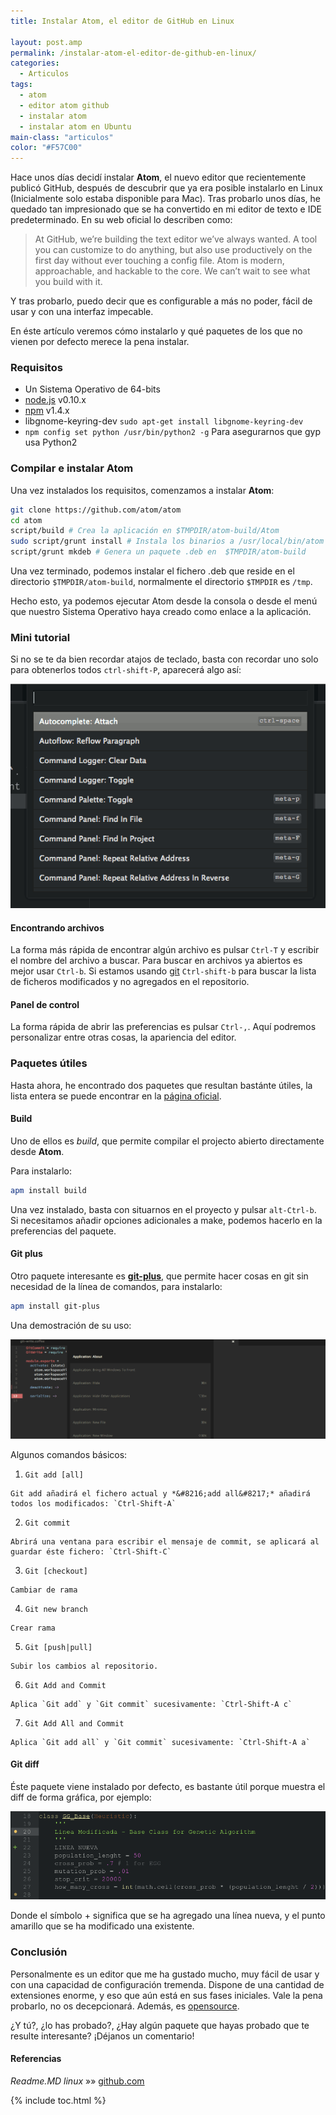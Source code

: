 ```yaml
---
title: Instalar Atom, el editor de GitHub en Linux

layout: post.amp
permalink: /instalar-atom-el-editor-de-github-en-linux/
categories:
  - Articulos
tags:
  - atom
  - editor atom github
  - instalar atom
  - instalar atom en Ubuntu
main-class: "articulos"
color: "#F57C00"
---
```

Hace unos días decidí instalar **Atom**, el nuevo editor que recientemente publicó GitHub, después de descubrir que ya era posible instalarlo en Linux (Inicialmente solo estaba disponible para Mac). Tras probarlo unos días, he quedado tan impresionado que se ha convertido en mi editor de texto e IDE predeterminado. En su web oficial lo describen como:

> At GitHub, we&#8217;re building the text editor we&#8217;ve always wanted. A tool you can customize to do anything, but also use productively on the first day without ever touching a config file. Atom is modern, approachable, and hackable to the core. We can&#8217;t wait to see what you build with it.

Y tras probarlo, puedo decir que es configurable a más no poder, fácil de usar y con una interfaz impecable.

En éste artículo veremos cómo instalarlo y qué paquetes de los que no vienen por defecto merece la pena instalar.

<!--ad-->

### Requisitos

  * Un Sistema Operativo de 64-bits
  * <a target="_blank" href="http://nodejs.org/download/">node.js</a> v0.10.x
  * <a target="_blank" href="http://www.npmjs.org/">npm</a> v1.4.x
  * libgnome-keyring-dev `sudo apt-get install libgnome-keyring-dev`
  * `npm config set python /usr/bin/python2 -g` Para asegurarnos que gyp usa Python2

### Compilar e instalar Atom

Una vez instalados los requisitos, comenzamos a instalar **Atom**:

```bash
git clone https://github.com/atom/atom
cd atom
script/build # Crea la aplicación en $TMPDIR/atom-build/Atom
sudo script/grunt install # Instala los binarios a /usr/local/bin/atom
script/grunt mkdeb # Genera un paquete .deb en  $TMPDIR/atom-build

```

Una vez terminado, podemos instalar el fichero .deb que reside en el directorio `$TMPDIR/atom-build`, normalmente el directorio `$TMPDIR` es `/tmp`.

Hecho esto, ya podemos ejecutar Atom desde la consola o desde el menú que nuestro Sistema Operativo haya creado como enlace a la aplicación.

### Mini tutorial

Si no se te da bien recordar atajos de teclado, basta con recordar uno solo para obtenerlos todos `ctrl-shift-P`, aparecerá algo así:

<img src="/assets/img/2014/05/cmd-alt-p-atom.png" alt="cmd-alt-p atom"   />

#### Encontrando archivos

La forma más rápida de encontrar algún archivo es pulsar `Ctrl-T` y escribir el nombre del archivo a buscar. Para buscar en archivos ya abiertos es mejor usar `Ctrl-b`. Si estamos usando [git][1] `Ctrl-shift-b` para buscar la lista de ficheros modificados y no agregados en el repositorio.

#### Panel de control

La forma rápida de abrir las preferencias es pulsar `Ctrl-,`. Aquí podremos personalizar entre otras cosas, la apariencia del editor.

### Paquetes útiles

Hasta ahora, he encontrado dos paquetes que resultan bastánte útiles, la lista entera se puede encontrar en la <a href="https://atom.io/packages" target="_blank">página oficial</a>.

#### Build

Uno de ellos es *build*, que permite compilar el projecto abierto directamente desde **Atom**.

Para instalarlo:

```bash
apm install build

```

Una vez instalado, basta con situarnos en el proyecto y pulsar `alt-Ctrl-b`. Si necesitamos añadir opciones adicionales a make, podemos hacerlo en la preferencias del paquete.

#### Git plus

Otro paquete interesante es **<a href="https://atom.io/packages/git-plus" title="Git Plus" target="_blank">git-plus</a>**, que permite hacer cosas en git sin necesidad de la línea de comandos, para instalarlo:

```bash
apm install git-plus

```

Una demostración de su uso:

<img src="/assets/img/2014/05/git-plus-atom.gif" alt="git-plus-atom"   />

Algunos comandos básicos:

  1. `Git add [all]`

    Git add añadirá el fichero actual y *&#8216;add all&#8217;* añadirá todos los modificados: `Ctrl-Shift-A`

  2. `Git commit`

    Abrirá una ventana para escribir el mensaje de commit, se aplicará al guardar éste fichero: `Ctrl-Shift-C`

  3. `Git [checkout]`

    Cambiar de rama

  4. `Git new branch`

    Crear rama

  5. `Git [push|pull]`

    Subir los cambios al repositorio.

  6. `Git Add and Commit`

    Aplica `Git add` y `Git commit` sucesivamente: `Ctrl-Shift-A c`

  7. `Git Add All and Commit`

    Aplica `Git add all` y `Git commit` sucesivamente: `Ctrl-Shift-A a`

#### Git diff

Éste paquete viene instalado por defecto, es bastante útil porque muestra el diff de forma gráfica, por ejemplo:

<img src="/assets/img/2014/05/git-diff-atom.png" alt="git diff atom"   />

Donde el símbolo + significa que se ha agregado una línea nueva, y el punto amarillo que se ha modificado una existente.

### Conclusión

Personalmente es un editor que me ha gustado mucho, muy fácil de usar y con una capacidad de configuración tremenda. Dispone de una cantidad de extensiones enorme, y eso que aún está en sus fases iniciales. Vale la pena probarlo, no os decepcionará. Además, es [opensource][2].

¿Y tú?, ¿lo has probado?, ¿Hay algún paquete que hayas probado que te resulte interesante? ¡Déjanos un comentario!

#### Referencias

*Readme.MD linux* »» <a href="https://github.com/atom/atom/blob/master/docs/build-instructions/linux.md" target="_blank">github.com</a>



 [1]: https://elbauldelprogramador.com/mini-tutorial-y-chuleta-de-comandos-git/ "Git: Mini Tutorial y chuleta de comandos"
 [2]: https://elbauldelprogramador.com/la-generacion-github-por-que-ahora-todos-estamos-en-el-opensource/ "La generación GitHub: Por qué ahora todos estamos en el opensource"

{% include toc.html %}
